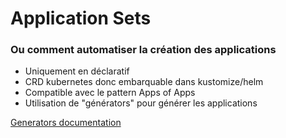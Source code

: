 # Application Sets
### Ou comment automatiser la création des applications
- Uniquement en déclaratif
- CRD kubernetes donc embarquable dans kustomize/helm
- Compatible avec le pattern Apps of Apps
- Utilisation de "générators" pour générer les applications

[Generators documentation](https://argo-cd.readthedocs.io/en/stable/operator-manual/applicationset/Generators/
)
<!-- .element: class="credits" -->
